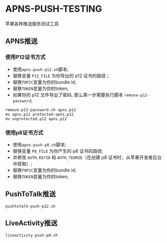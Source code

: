 # APNS-PUSH-TESTING
苹果各种推送服务测试工具

## APNS推送
### 使用P12证书方式
- 使用`apns-push-p12.sh`脚本;
- 替换变量 `P12_FILE` 为你导出的 p12 证书的路径；
- 替换`TOPIC`变量为你的bundle id;
- 替换`TOKEN`变量为你的token;
- 如果你的 p12 文件导出了密码, 那么第一步需要执行脚本 `remove-p12-password`;
```Shell
remove-p12-password.sh apns.p12
mv apns.p12 protected-apns.p12
mv unprotected.p12 apns.p12
```
### 使用p8证书方式
- 使用`apns-push-p8.sh`脚本;
- 替换变量 `P8_FILE` 为你产生的 p8 证书的路径;
- 并修改 `AUTH_KEYID` 和 `AUTH_TEAMID`（在创建 p8 证书时，从苹果开发者后台中获取）;
- 替换`TOPIC`变量为你的bundle id;
- 替换`TOKEN`变量为你的token;

## PushToTalk推送
`pushtotalk-push-p12.sh`
## LiveActivity推送
`liveactivity-push-p8.sh`
